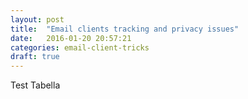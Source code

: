 ```yaml
---
layout: post
title:  "Email clients tracking and privacy issues"
date:   2016-01-20 20:57:21
categories: email-client-tricks
draft: true
---
```


Test Tabella

